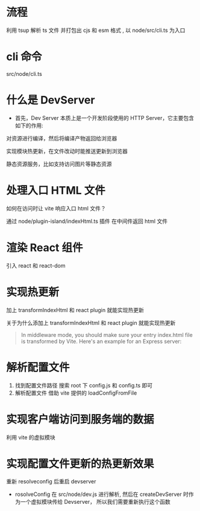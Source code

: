 # 流程

利用 tsup 解析 ts 文件 并打包出 cjs 和 esm 格式 , 以 node/src/cli.ts 为入口

# cli 命令

src/node/cli.ts

# 什么是 DevServer

- 首先，Dev Server 本质上是一个开发阶段使用的 HTTP Server，它主要包含如下的作用:

对资源进行编译，然后将编译产物返回给浏览器

实现模块热更新，在文件改动时能推送更新到浏览器

静态资源服务，比如支持访问图片等静态资源

# 处理入口 HTML 文件

如何在访问时让 vite 响应入口 html 文件？

通过 node/plugin-island/indexHtml.ts 插件 在中间件返回 html 文件

# 渲染 React 组件

引入 react 和 react-dom

# 实现热更新

加上 transformIndexHtml 和 react plugin 就能实现热更新

关于为什么添加上 transformIndexHtml 和 react plugin 就能实现热更新

> In middleware mode, you should make sure your entry index.html file is transformed by Vite. Here's an example for an Express server:

# 解析配置文件

1. 找到配置文件路径 搜索 root 下 config.js 和 config.ts 即可
2. 解析配置文件
   借助 vite 提供的 loadConfigFromFile

# 实现客户端访问到服务端的数据

利用 vite 的虚拟模块

# 实现配置文件更新的热更新效果

重新 resolveconfig 后重启 devserver

- rosolveConfig 在 src/node/dev.js 进行解析, 然后在 createDevServer 时作为一个虚拟模块传给 Devserver， 所以我们需要重新执行这个函数
